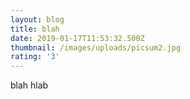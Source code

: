 ```yaml
---
layout: blog
title: blah
date: 2019-01-17T11:53:32.500Z
thumbnail: /images/uploads/picsum2.jpg
rating: '3'
---
```

blah hlab
